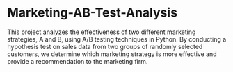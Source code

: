 # Marketing-AB-Test-Analysis
This project analyzes the effectiveness of two different marketing strategies, A and B, using A/B testing techniques in Python. By conducting a hypothesis test on sales data from two groups of randomly selected customers, we determine which marketing strategy is more effective and provide a recommendation to the marketing firm.
